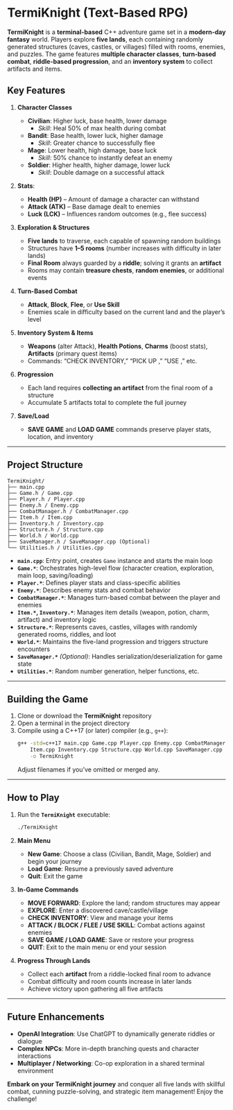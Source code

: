 # **TermiKnight (Text-Based RPG)**

**TermiKnight** is a **terminal-based** C++ adventure game set in a **modern-day fantasy** world. Players explore **five lands**, each containing randomly generated structures (caves, castles, or villages) filled with rooms, enemies, and puzzles. The game features **multiple character classes**, **turn-based combat**, **riddle-based progression**, and an **inventory system** to collect artifacts and items.

## **Key Features**

1. **Character Classes**  
   - **Civilian**: Higher luck, base health, lower damage  
     - *Skill*: Heal 50% of max health during combat  
   - **Bandit**: Base health, lower luck, higher damage  
     - *Skill*: Greater chance to successfully flee  
   - **Mage**: Lower health, high damage, base luck  
     - *Skill*: 50% chance to instantly defeat an enemy  
   - **Soldier**: Higher health, higher damage, lower luck  
     - *Skill*: Double damage on a successful attack  

2. **Stats**:  
   - **Health (HP)** – Amount of damage a character can withstand  
   - **Attack (ATK)** – Base damage dealt to enemies  
   - **Luck (LCK)** – Influences random outcomes (e.g., flee success)  

3. **Exploration & Structures**  
   - **Five lands** to traverse, each capable of spawning random buildings  
   - Structures have **1–5 rooms** (number increases with difficulty in later lands)  
   - **Final Room** always guarded by a **riddle**; solving it grants an **artifact**  
   - Rooms may contain **treasure chests**, **random enemies**, or additional events  

4. **Turn-Based Combat**  
   - **Attack**, **Block**, **Flee**, or **Use Skill**  
   - Enemies scale in difficulty based on the current land and the player’s level  

5. **Inventory System & Items**  
   - **Weapons** (alter Attack), **Health Potions**, **Charms** (boost stats), **Artifacts** (primary quest items)  
   - Commands: “CHECK INVENTORY,” “PICK UP <item>,” “USE <potion>,” etc.  

6. **Progression**  
   - Each land requires **collecting an artifact** from the final room of a structure  
   - Accumulate 5 artifacts total to complete the full journey  

7. **Save/Load**  
   - **SAVE GAME** and **LOAD GAME** commands preserve player stats, location, and inventory  

---

## **Project Structure**

```
TermiKnight/
├── main.cpp
├── Game.h / Game.cpp
├── Player.h / Player.cpp
├── Enemy.h / Enemy.cpp
├── CombatManager.h / CombatManager.cpp
├── Item.h / Item.cpp
├── Inventory.h / Inventory.cpp
├── Structure.h / Structure.cpp
├── World.h / World.cpp
├── SaveManager.h / SaveManager.cpp (Optional)
└── Utilities.h / Utilities.cpp
```

- **`main.cpp`**: Entry point, creates `Game` instance and starts the main loop  
- **`Game.*`**: Orchestrates high-level flow (character creation, exploration, main loop, saving/loading)  
- **`Player.*`**: Defines player stats and class-specific abilities  
- **`Enemy.*`**: Describes enemy stats and combat behavior  
- **`CombatManager.*`**: Manages turn-based combat between the player and enemies  
- **`Item.*`, `Inventory.*`**: Manages item details (weapon, potion, charm, artifact) and inventory logic  
- **`Structure.*`**: Represents caves, castles, villages with randomly generated rooms, riddles, and loot  
- **`World.*`**: Maintains the five-land progression and triggers structure encounters  
- **`SaveManager.*`** *(Optional)*: Handles serialization/deserialization for game state  
- **`Utilities.*`**: Random number generation, helper functions, etc.

---

## **Building the Game**

1. Clone or download the **TermiKnight** repository  
2. Open a terminal in the project directory  
3. Compile using a C++17 (or later) compiler (e.g., `g++`):
   ```bash
   g++ -std=c++17 main.cpp Game.cpp Player.cpp Enemy.cpp CombatManager.cpp \
       Item.cpp Inventory.cpp Structure.cpp World.cpp SaveManager.cpp Utilities.cpp \
       -o TermiKnight
   ```
   Adjust filenames if you’ve omitted or merged any.

---

## **How to Play**

1. Run the **`TermiKnight`** executable:
   ```bash
   ./TermiKnight
   ```
2. **Main Menu**  
   - **New Game**: Choose a class (Civilian, Bandit, Mage, Soldier) and begin your journey  
   - **Load Game**: Resume a previously saved adventure  
   - **Quit**: Exit the game  

3. **In-Game Commands**  
   - **MOVE FORWARD**: Explore the land; random structures may appear  
   - **EXPLORE**: Enter a discovered cave/castle/village  
   - **CHECK INVENTORY**: View and manage your items  
   - **ATTACK / BLOCK / FLEE / USE SKILL**: Combat actions against enemies  
   - **SAVE GAME / LOAD GAME**: Save or restore your progress  
   - **QUIT**: Exit to the main menu or end your session  

4. **Progress Through Lands**  
   - Collect each **artifact** from a riddle-locked final room to advance  
   - Combat difficulty and room counts increase in later lands  
   - Achieve victory upon gathering all five artifacts

---

## **Future Enhancements**
- **OpenAI Integration**: Use ChatGPT to dynamically generate riddles or dialogue  
- **Complex NPCs**: More in-depth branching quests and character interactions  
- **Multiplayer / Networking**: Co-op exploration in a shared terminal environment  

**Embark on your TermiKnight journey** and conquer all five lands with skillful combat, cunning puzzle-solving, and strategic item management! Enjoy the challenge!
